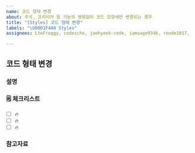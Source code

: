 ```yaml
---
name: 코드 형태 변경
about: 주석, 프리티어 등 기능의 영향없이 코드 모양새만 변경되는 경우
title: "[Styles] 코드 형태 변경"
labels: "\U0001F4A0 Styles"
assignees: LteFroggy, codesche, jaehyeok-code, iamsage9346, roode1017, Kimdonghyeon6306

---
```


## 코드 형태 변경

### 설명

<!-- 간단한 설명을 작성합니다. -->

### 🗒 체크리스트

- [ ] 🔥
- [ ] 🔥
- [ ] 🔥

### 참고자료

<!-- 참고할 정보나 링크를 작성합니다. -->
